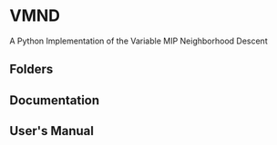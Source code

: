 # VMND
A Python Implementation of the Variable MIP Neighborhood Descent

## Folders

## Documentation

## User's Manual

